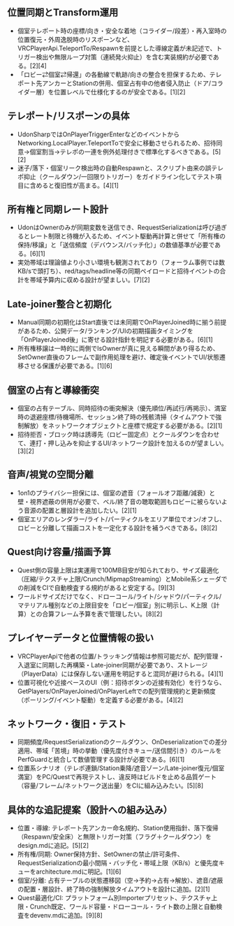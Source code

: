 ## 位置同期とTransform運用
- 個室テレポート時の座標/向き・安全な着地（コライダー/段差）・再入室時の位置復元・外周逸脱時のリスポーンなど、VRCPlayerApi.TeleportTo/Respawnを前提とした導線定義が未記述で、トリガー検出や無限ループ対策（連続発火抑止）を含む実装規約が必要である。[2][4]
- 「ロビー⇄個室⇄帰還」の各動線で軌跡/向きの整合を担保するため、テレポート先アンカーとStationの併用、個室占有中の他者侵入防止（ドア/コライダー層）を位置レベルで仕様化するのが安全である。[1][2]

## テレポート/リスポーンの具体
- UdonSharpではOnPlayerTriggerEnterなどのイベントからNetworking.LocalPlayer.TeleportToで安全に移動させられるため、招待同意→個室割当→テレポの一連を例外処理付きで標準化するべきである。[5][2]
- 迷子/落下・個室リーク検出時の自動Respawnと、スクリプト由来の誤テレポ抑止（クールダウン/一回限りトリガー）をガイドライン化してテスト項目に含めると復旧性が高まる。[4][1]

## 所有権と同期レート設計
- UdonはOwnerのみが同期変数を送信でき、RequestSerializationは呼び過ぎるとレート制限と待機が入るため、イベント駆動再計算と併せて「所有権の保持/移譲」と「送信頻度（デバウンス/バッチ化）」の数値基準が必要である。[6][1]
- 実効帯域は理論値より小さい環境も観測されており（フォーラム事例では数KB/sで頭打ち）、red/tags/headline等の同期ペイロードと招待イベントの合計を帯域予算内に収める設計が望ましい。[7][2]

## Late-joiner整合と初期化
- Manual同期の初期化はStart直後では未同期でOnPlayerJoined時に揃う前提があるため、公開データ/ランキング/UIの初期描画タイミングを「OnPlayerJoined後」に寄せる設計指針を明記する必要がある。[6][1]
- 所有権移譲は一時的に両側でIsOwnerが真に見える瞬間があり得るため、SetOwner直後のフレームで副作用処理を避け、確定後イベントでUI/状態遷移させる保護が必要である。[1][6]

## 個室の占有と導線衝突
- 個室の占有テーブル、同時招待の衝突解決（優先順位/再試行/再掲示）、満室時の退避座標/待機場所、セッション終了時の残骸清掃（タイムアウトで強制解放）をネットワークオブジェクトと座標で規定する必要がある。[2][1]
- 招待拒否・ブロック時は誘導先（ロビー固定点）とクールダウンを合わせて、連打・押し込みを抑止するUI/ネットワーク設計を加えるのが望ましい。[3][2]

## 音声/視覚の空間分離
- 1on1のプライバシー担保には、個室の遮音（フォールオフ距離/減衰）と壁・視界遮蔽の併用が必要で、ベル/終了音の聴取範囲もロビーに被らないよう音源の配置と層設計を追加したい。[2][1]
- 個室エリアのレンダラー/ライト/パーティクルをエリア単位でオン/オフし、ロビーと分離して描画コストを一定化する設計を補うべきである。[8][2]

## Quest向け容量/描画予算
- Quest側の容量上限は実運用で100MB目安が知られており、サイズ最適化（圧縮/テクスチャ上限/Crunch/MipmapStreaming）とMobile系シェーダでの削減をCIで自動検査する規約があると安定する。[9][3]
- ワールドサイズだけでなく、ドローコール/ライト/シャドウ/パーティクル/マテリアル種別などの上限目安を「ロビー/個室」別に明示し、K上限（計算）との合算フレーム予算を表で管理したい。[8][2]

## プレイヤーデータと位置情報の扱い
- VRCPlayerApiで他者の位置/トラッキング情報は参照可能だが、配列管理・入退室に同期した再構築・Late-joiner同期が必要であり、ストレージ（PlayerData）には保存しない運用を明記すると混同が避けられる。[4][1]
- 位置可視化や近接ベースのUI（例：招待ボタンの近接有効化）を行うなら、GetPlayers/OnPlayerJoined/OnPlayerLeftでの配列管理規約と更新頻度（ポーリング/イベント駆動）を定義する必要がある。[4][2]

## ネットワーク・復旧・テスト
- 同期頻度/RequestSerializationのクールダウン、OnDeserializationでの差分適用、帯域「苦境」時の挙動（優先度付きキュー/送信間引き）のルールをPerfGuardと統合して数値管理する設計が必要である。[6][1]
- 位置系シナリオ（テレポ連鎖/Station乗降/遮音ゾーン/Late-joiner復元/個室満室）をPC/Questで再現テストし、違反時はビルドを止める品質ゲート（容量/フレーム/ネットワーク送出量）をCIに組み込みたい。[5][8]

## 具体的な追記提案（設計への組み込み）
- 位置・導線: テレポート先アンカー命名規約、Station使用指針、落下復帰（Respawn/安全床）と無限トリガー対策（フラグ＋クールダウン）をdesign.mdに追記。[5][2]
- 所有権/同期: Owner保持方針、SetOwnerの禁止/許可条件、RequestSerializationの最小間隔・バッチ化・帯域上限（KB/s）と優先度キューをarchitecture.mdに明記。[1][6]
- 個室/分離: 占有テーブルの状態遷移図（空→予約→占有→解放）、遮音/遮蔽の配置・層設計、終了時の強制解放タイムアウトを設計に追加。[2][1]
- Quest最適化/CI: プラットフォーム別Importerプリセット、テクスチャ上限・Crunch既定、ワールド容量・ドローコール・ライト数の上限と自動検査をdevenv.mdに追加。[9][8]
